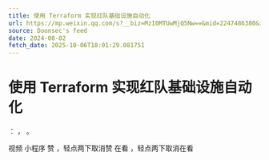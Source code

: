 ```yaml
---
title: 使用 Terraform 实现红队基础设施自动化
url: https://mp.weixin.qq.com/s?__biz=MzI0MTUwMjQ5Nw==&mid=2247486380&idx=1&sn=c42f3ad7388462cf0b2866f6e4279faa
source: Doonsec's feed
date: 2024-08-02
fetch_date: 2025-10-06T18:01:29.081751
---
```


# 使用 Terraform 实现红队基础设施自动化

：
，
。

视频
小程序
赞
，轻点两下取消赞
在看
，轻点两下取消在看